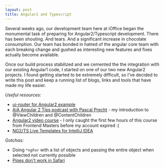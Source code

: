 ```yaml
---
layout: post
title: Angular2 and Typescript
---
```


Several weeks ago, our development team here at iOffice began the monumental task of preparing for Angular2/Typescript development. There has been shouting. And tears. And a significant increase in chocolate consumption. Our team has bonded in hatred of the angular core team with each breaking change and gushed as interesting new features and fixes actually become available.

Once our build process stabilized and we cemented the the integration with our existing Angular1 code, I started on one of our two new Angular2 projects. I found getting started to be extremely difficult, so I've decided to write this post and keep a running list of blogs, links and tools that have made my life easier.


_Useful resources:_

  * [ui-router for Angular2 example](https://github.com/ui-router/quickstart-ng2)
  * [AiA Angular 2 Tips podcast with Pascal Precht](https://devchat.tv/adv-in-angular/097-aia-angular-2-tips-with-pascal-precht) - my introduction to @ViewChildren and @ContentChildren
  * [Angular2 video course](https://frontendmasters.com/courses/angular-2/) - I only caught the first few hours of this course from Frontend Masters before my account expired :(
  * [NG2/TS Live Templates for IntelliJ IDEA](https://plugins.jetbrains.com/plugin/8395?pr=idea)
  
_Gotchas:_

  * Doing `*ngFor` with a list of objects and passing the entire object when selected not currently possible
  * [Pipes don't work in Safari](https://github.com/angular/angular/issues/3333)
